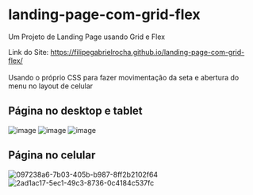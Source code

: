# landing-page-com-grid-flex
Um Projeto de Landing Page usando Grid e Flex

Link do Site: https://filipegabrielrocha.github.io/landing-page-com-grid-flex/
<br>
<br>
Usando o próprio CSS para fazer movimentação da seta e abertura do menu no layout de celular
## Página no desktop e tablet
![image](https://user-images.githubusercontent.com/94459039/216768168-35b5d959-8523-480a-b227-87494c5458fe.png)
![image](https://user-images.githubusercontent.com/94459039/216768202-5b88f289-d82e-470d-9c4c-3744da1f3136.png)
![image](https://user-images.githubusercontent.com/94459039/216768221-dd9462a3-ae5d-4ecc-b59c-bef499c65b97.png)
## Página no celular
![097238a6-7b03-405b-b987-8ff2b2102f64](https://user-images.githubusercontent.com/94459039/216768530-f91d1787-363c-466c-95ea-fc02c1dbcfcf.jpg)
![2ad1ac17-5ec1-49c3-8736-0c4184c537fc](https://user-images.githubusercontent.com/94459039/216768535-13f0b9d6-bc50-481e-ba51-9527ba65a825.jpg)
